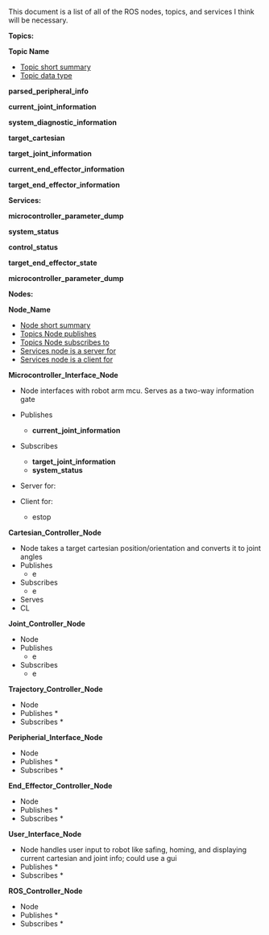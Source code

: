 This document is a list of all of the ROS nodes, topics, and services I think will be necessary.

__Topics:__  

__Topic Name__
* <ins>Topic short summary</ins>   
* <ins>Topic data type</ins>    

__parsed_peripheral_info__

__current_joint_information__

__system_diagnostic_information__

__target_cartesian__

__target_joint_information__

__current_end_effector_information__

__target_end_effector_information__


__Services:__  

__microcontroller_parameter_dump__

__system_status__

__control_status__

__target_end_effector_state__

__microcontroller_parameter_dump__


__Nodes:__  

__Node_Name__
* <ins>Node short summary  </ins>  
* <ins>Topics Node publishes  </ins>  
* <ins>Topics Node subscribes to  </ins>  
* <ins>Services node is a server for  </ins>  
* <ins>Services node is a client for  </ins>  


__Microcontroller_Interface_Node__
* Node interfaces with robot arm mcu. Serves as a two-way information gate
* Publishes
    * __current_joint_information__
* Subscribes 
    * __target_joint_information__
    * __system_status__
* Server for:

* Client for: 
    * estop


__Cartesian_Controller_Node__
* Node takes a target cartesian position/orientation and converts it to joint angles
* Publishes
    * e
* Subscribes 
    * e
* Serves
* CL

__Joint_Controller_Node__   
* Node 
* Publishes
    * e
* Subscribes 
    * e


__Trajectory_Controller_Node__ 
* Node 
* Publishes
    * 
* Subscribes 
    * 


__Peripherial_Interface_Node__
* Node 
* Publishes
    * 
* Subscribes 
    * 



__End_Effector_Controller_Node__
* Node 
* Publishes
    * 
* Subscribes 
    * 




__User_Interface_Node__
* Node handles user input to robot like safing, homing, and displaying current cartesian and joint info; could use a gui
* Publishes
    * 
* Subscribes 
    * 

__ROS_Controller_Node__
* Node 
* Publishes
    * 
* Subscribes 
    * 